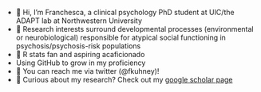 - 👋 Hi, I’m Franchesca, a clinical psychology PhD student at UIC/the ADAPT lab at Northwestern University
- 🧠 Research interests surround developmental processes (environmental or neurobiological) responsible for atypical social functioning in psychosis/psychosis-risk      populations
- 🌱 R stats fan and aspiring acaficionado
- Using GitHub to grow in my proficiency
- 🐥 You can reach me via twitter (@fkuhney)!
- 👀 Curious about my research? Check out my [google scholar page](https://scholar.google.com/citations?user=jeoeX-MAAAAJ&hl=en&oi=ao)

<!---
fkuhney/fkuhney is a ✨ special ✨ repository because its `README.md` (this file) appears on your GitHub profile.
You can click the Preview link to take a look at your changes.
--->
